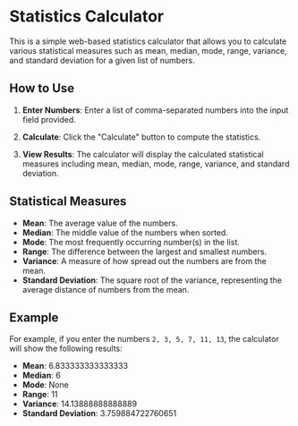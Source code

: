 # Statistics Calculator

This is a simple web-based statistics calculator that allows you to calculate various statistical measures such as mean, median, mode, range, variance, and standard deviation for a given list of numbers.

## How to Use

1. **Enter Numbers**: Enter a list of comma-separated numbers into the input field provided.

2. **Calculate**: Click the "Calculate" button to compute the statistics.

3. **View Results**: The calculator will display the calculated statistical measures including mean, median, mode, range, variance, and standard deviation.

## Statistical Measures

- **Mean**: The average value of the numbers.
- **Median**: The middle value of the numbers when sorted.
- **Mode**: The most frequently occurring number(s) in the list.
- **Range**: The difference between the largest and smallest numbers.
- **Variance**: A measure of how spread out the numbers are from the mean.
- **Standard Deviation**: The square root of the variance, representing the average distance of numbers from the mean.

## Example

For example, if you enter the numbers `2, 3, 5, 7, 11, 13`, the calculator will show the following results:

- **Mean**: 6.833333333333333
- **Median**: 6
- **Mode**: None
- **Range**: 11
- **Variance**: 14.13888888888889
- **Standard Deviation**: 3.759884722760651
